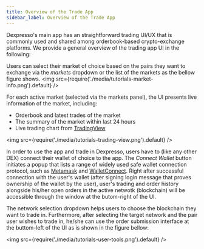 ```yaml
---
title: Overview of the Trade App
sidebar_label: Overview of the Trade App
---
```


Dexpresso's main app has an straightforward trading UI/UX that is commonly used and shared among orderbook-based crypto-exchange platforms. We provide a general overview of the trading app UI in the following:

Users can select their market of choice based on the pairs they want to exchange via the _markets_ dropdown or the list of the markets as the bellow figure shows.
<img src={require('./media/tutorials-market-info.png').default} />

For each active market (selected via the markets panel), the UI presents live information of the market, including:
* Orderbook and latest trades of the market
* The summary of the market within last 24 hours
* Live trading chart from [TradingView](https://www.tradingview.com/)

<img src={require('./media/tutorials-trading-view.png').default} />

In order to use the app and trade in Dexpresso, users have to (like any other DEX) connect their wallet of choice to the app. The *Connect Wallet* button initiates a popup that lists a range of widely used safe wallet connection protocol, such as [Metamask](https://metamask.io/) and [WalletConnect](https://walletconnect.com/). Right after successful connection with the user's wallet (after signing login message that proves ownership of the wallet by the user), user's trading and order history alongside his/her open orders in the active netwotk (blockchain) will be accessible through the window at the butom-right of the UI. 

The network selection dropdown helps users to choose the blockchain they want to trade in. Furthermore, after selecting the target network and the pair user wishes to trade in, he/she can use the order submission interface at the buttom-left of the UI as is shown in the figure bellow:

<img src={require('./media/tutorials-user-tools.png').default} />